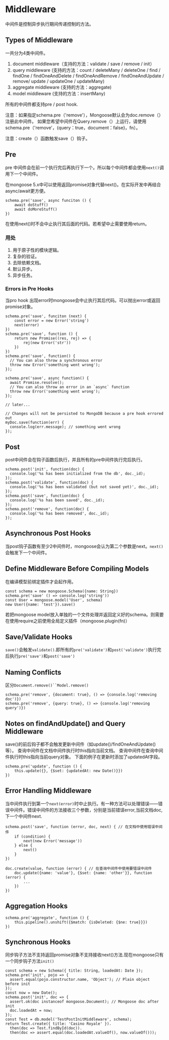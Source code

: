 # Middleware

中间件是控制异步执行期间传递控制的方法。

## Types of Middleware

一共分为4类中间件。

1. document middleware（支持的方法：validate / save / remove / init）
2. query middleware (支持的方法：count / deleteMany / deleteOne / find / findOne / findOneAndDelete / findOneAndRemove / findOneAndUpdate / remove/ update / updateOne / updateMany)
3. aggregate middleware (支持的方法：aggregate)
4. model middleware (支持的方法：insertMany)

所有的中间件都支持pre / post hook.

注意：如果指定schema.pre（'remove'），Mongoose默认会为doc.remove（）注册此中间件。 如果您希望中间件在Query.remove（）上运行，请使用schema.pre（'remove'，{query：true，document：false}，fn）。

注意：create（）函数触发save（）钩子。

## Pre

pre 中间件会在前一个执行完后再执行下一个。所以每个中间件都会使用`next()`调用下一个中间件。

在mongoose 5.x中可以使用返回promise对象代替next()。在实际开发中再结合async/await更方便。

```
schema.pre('save', async funciton () {
	await doStuff()
	await doMoreStuff()
})
```

在使用next()时不会中止执行其后面的代码。若希望中止需要使用return。

### 用处

1. 用于原子性的模块逻辑。
2. 复杂的验证。
3. 去除依赖文档。
4. 默认异步。
5. 异步任务。

### Errors in Pre Hooks

当pro hook 出现error时mongoose会中止执行其后代码。可以抛出error或返回promise对象。

```
schema.pre('save', funciton (next) {
	const error = new Error('string')
	next(error)
})
schema.pre('save', function () {
	return new Promise((res, rej) => {
		rej(new Error('str'))
	})
})
schema.pre('save', function() {
  // You can also throw a synchronous error
  throw new Error('something went wrong');
});

schema.pre('save', async function() {
  await Promise.resolve();
  // You can also throw an error in an `async` function
  throw new Error('something went wrong');
});

// later...

// Changes will not be persisted to MongoDB because a pre hook errored out
myDoc.save(function(err) {
  console.log(err.message); // something went wrong
});
```

## Post

post中间件会在钩子函数后执行，并且所有的pre中间件执行完后执行。

```
schema.post('init', function(doc) {
  console.log('%s has been initialized from the db', doc._id);
});
schema.post('validate', function(doc) {
  console.log('%s has been validated (but not saved yet)', doc._id);
});
schema.post('save', function(doc) {
  console.log('%s has been saved', doc._id);
});
schema.post('remove', function(doc) {
  console.log('%s has been removed', doc._id);
});
```

## Asynchronous Post Hooks

当post钩子函数有至少2中间件时，mongoose会认为第二个参数是next。`next()`会触发下一个中间件。

## Define Middleware Before Compiling Models

在编译模型前绑定插件才会起作用。

```
const schema = new mongoose.Schema({name: String})
schema.pre('save' () => console.log('string'))
const User = mongoose.model('User', schema)
new User({name: 'test'}).save()
```

若把mongoose model放入单独的一个文件处理并返回定义好的schema。则需要在使用require之前使用全局定义插件（mongoose.plugin(fn)）

## Save/Validate Hooks

`save()`会触发`validate()`.即所有的`pre('validate')`和`post('validate')`执行完后执行`pre('save')`和`post('save')`

## Naming Conflicts

区分`Document.remove()``Model.remove()`

```
schema.pre('remove', {document: true}, () => {console.log('removing doc')})
schema.pre('remove', {query: true}, () => {console.log('removing query')})
```

## Notes on findAndUpdate() and Query Middleware

save()的前后钩子都不会触发更新中间件（如update()/findOneAndUpdate()等）。
查询中间件在文档中间件执行时this指向当前文档。
查询中间件在查询中间件执行时this指向当前query对象。
下面的例子在更新时添加了updatedAt字段。

    schema.pre('update', function () {
        this.update({}, {$set: {updatedAt: new Date()}})
    })

## Error Handling Middleware

当中间件执行到第一个`next(error)`时中止执行。有一种方法可以处理错误——错误中间件。错误中间件的方法接收三个参数，分别是当前错误error,当前文档doc,下一个中间件next.

    schema.post('save', function (error, doc, next) { // 在文档中使用错误中间件
        if (condition) {
            next(new Error('message'))
        } else {
            next()
        }
    })
    
    doc.create(value, function (error) { // 在查询中间件中使用要错误中间件
        doc.update({name: 'value'}, {$set: {name: 'other'}}, function (error) {
            ...
        })
    })

## Aggregation Hooks

    schema.pre('aggregate', function () {
        this.pipeline().unshift({$match: {isDeleted: {$ne: true}}})
    })

## Synchronous Hooks

同步钩子方法不支持返回promise对象不支持接收next()方法.现在mongoose只有一个同步钩子方法`init()`

    const schema = new Schema({ title: String, loadedAt: Date });
    schema.pre('init', pojo => {
      assert.equal(pojo.constructor.name, 'Object'); // Plain object before init
    });
    const now = new Date();
    schema.post('init', doc => {
      assert.ok(doc instanceof mongoose.Document); // Mongoose doc after init
      doc.loadedAt = now;
    });
    const Test = db.model('TestPostInitMiddleware', schema);
    return Test.create({ title: 'Casino Royale' }).
      then(doc => Test.findById(doc)).
      then(doc => assert.equal(doc.loadedAt.valueOf(), now.valueOf()));

